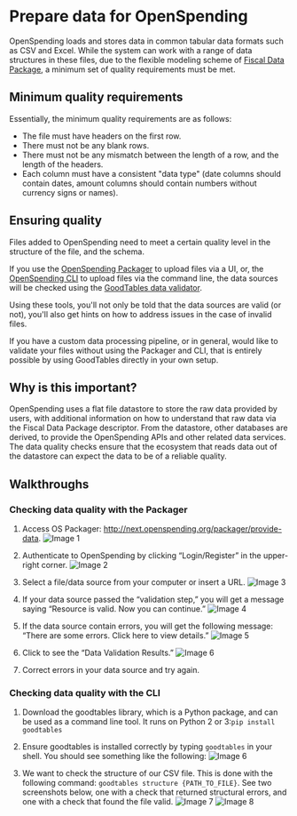 # Prepare data for OpenSpending

OpenSpending loads and stores data in common tabular data formats such as CSV and Excel. While the system can work with a range of data structures in these files, due to the flexible modeling scheme of [Fiscal Data Package](http://fiscal.dataprotocols.org/spec/), a minimum set of quality requirements must be met.

## Minimum quality requirements

Essentially, the minimum quality requirements are as follows:

- The file must have headers on the first row.
- There must not be any blank rows.
- There must not be any mismatch between the length of a row, and the length of the headers.
- Each column must have a consistent "data type" (date columns should contain dates, amount columns should contain numbers without currency signs or names).

## Ensuring quality

Files added to OpenSpending need to meet a certain quality level in the structure of the file, and the schema.

If you use the [OpenSpending Packager](https://github.com/openspending/os-packager) to upload files via a UI, or, the [OpenSpending CLI](https://github.com/openspending/os-cli) to upload files via the command line, the data sources will be checked using the [GoodTables data validator](https://github.com/frictionlessdata/goodtables).

Using these tools, you'll not only be told that the data sources are valid (or not), you'll also get hints on how to address issues in the case of invalid files.

If you have a custom data processing pipeline, or in general, would like to validate your files without using the Packager and CLI, that is entirely possible by using GoodTables directly in your own setup.

## Why is this important?

OpenSpending uses a flat file datastore to store the raw data provided by users, with additional information on how to understand that raw data via the Fiscal Data Package descriptor. From the datastore, other databases are derived, to provide the OpenSpending APIs and other related data services. The data quality checks ensure that the ecosystem that reads data out of the datastore can expect the data to be of a reliable quality.

## Walkthroughs

### Checking data quality with the Packager

1. Access OS Packager: http://next.openspending.org/packager/provide-data.
![Image 1](https://raw.githubusercontent.com/openspending/docs/master/images/DQ%201..jpg)

2. Authenticate to OpenSpending by clicking “Login/Register” in the upper-right corner.
![Image 2](https://raw.githubusercontent.com/openspending/docs/master/images/login..jpg)

3. Select a file/data source from your computer or insert a URL.
![Image 3](https://raw.githubusercontent.com/openspending/docs/master/images/DQ%203..jpg)

4. If your data source passed the “validation step,” you will get a message saying “Resource is valid. Now you can continue.”
![Image 4](https://raw.githubusercontent.com/openspending/docs/master/images/DQ%205..jpg)

5. If the data source contain errors, you will get the following message: “There are some errors. Click here to view details.”
![Image 5](https://raw.githubusercontent.com/openspending/docs/master/images/DQ%202..jpg)

6. Click to see the “Data Validation Results.”
![Image 6](https://raw.githubusercontent.com/openspending/docs/master/images/DQ%204..jpg)

7. Correct errors in your data source and try again.

### Checking data quality with the CLI

1. Download the goodtables library, which is a Python package, and can be used as a command line tool. It runs on Python 2 or 3:`pip install goodtables`

2. Ensure goodtables is installed correctly by typing `goodtables` in your shell. You should see something like the following:
![Image 6](https://raw.githubusercontent.com/openspending/docs/master/images/Picture1.png)

3. We want to check the structure of our CSV file. This is done with the following command: `goodtables structure {PATH_TO_FILE}`. See two screenshots below, one with a check that returned structural errors, and one with a check that found the file valid.
![Image 7](https://raw.githubusercontent.com/openspending/docs/master/images/Picture2.png)
![Image 8](https://raw.githubusercontent.com/openspending/docs/master/images/Picture3.png)
